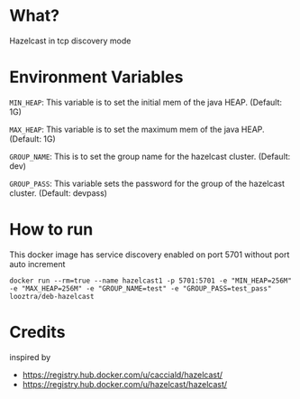 What?
=====

Hazelcast in tcp discovery mode

Environment Variables
=====================

`MIN_HEAP`: This variable is to set the initial mem of the java HEAP. (Default: 1G)

`MAX_HEAP`: This variable is to set the maximum mem of the java HEAP. (Default: 1G)

`GROUP_NAME`: This is to set the group name for the hazelcast cluster. (Default: dev)

`GROUP_PASS`: This variable sets the password for the group of the hazelcast cluster. (Default: devpass)

How to run
==========

This docker image has service discovery enabled on port 5701 without port auto increment

	docker run --rm=true --name hazelcast1 -p 5701:5701 -e "MIN_HEAP=256M" -e "MAX_HEAP=256M" -e "GROUP_NAME=test" -e "GROUP_PASS=test_pass" looztra/deb-hazelcast


Credits
=======
inspired by
* https://registry.hub.docker.com/u/cacciald/hazelcast/
* https://registry.hub.docker.com/u/hazelcast/hazelcast/
